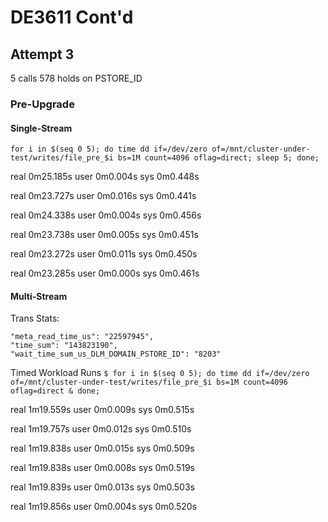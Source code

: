 # DE3611 Cont'd

## Attempt 3
5 calls
578 holds on PSTORE_ID

### Pre-Upgrade

#### Single-Stream
`for i in $(seq 0 5); do time dd if=/dev/zero of=/mnt/cluster-under-test/writes/file_pre_$i bs=1M count=4096 oflag=direct; sleep 5; done;`

real    0m25.185s
user    0m0.004s
sys     0m0.448s

real    0m23.727s
user    0m0.016s
sys     0m0.441s

real    0m24.338s
user    0m0.004s
sys     0m0.456s

real    0m23.738s
user    0m0.005s
sys     0m0.451s

real    0m23.272s
user    0m0.011s
sys     0m0.450s

real    0m23.285s
user    0m0.000s
sys     0m0.461s

#### Multi-Stream

Trans Stats:
```
"meta_read_time_us": "22597945",
"time_sum": "143823190",
"wait_time_sum_us_DLM_DOMAIN_PSTORE_ID": "8203"
```

Timed Workload Runs
`$ for i in $(seq 0 5); do time dd if=/dev/zero of=/mnt/cluster-under-test/writes/file_pre_$i bs=1M count=4096 oflag=direct & done;`

real    1m19.559s
user    0m0.009s
sys     0m0.515s

real    1m19.757s
user    0m0.012s
sys     0m0.510s

real    1m19.838s
user    0m0.015s
sys     0m0.509s

real    1m19.838s
user    0m0.008s
sys     0m0.519s

real    1m19.839s
user    0m0.013s
sys     0m0.503s

real    1m19.856s
user    0m0.004s
sys     0m0.520s

